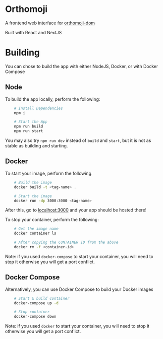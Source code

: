 # Orthomoji
A frontend web interface for [orthomoji-dom](https://github.com/mcd-3/orthomoji-dom)

Built with React and NextJS

# Building
You can chose to build the app with either NodeJS, Docker, or with Docker Compose

## Node
To build the app locally, perform the following:
```sh
    # Install Dependencies
    npm i
```

```sh
    # Start the App
    npm run build
    npm run start
```

You may also try `npm run dev` instead of `build` and `start`, but it is not as stable as building and starting.

## Docker
To start your image, perform the following:
```sh
    # Build the image
    docker build -t <tag-name> .

    # Start the image
    docker run -dp 3000:3000 <tag-name>
```
After this, go to [localhost:3000](localhost:3000) and your app should be hosted there!

To stop your container, perform the following:
```sh
    # Get the image name
    docker container ls

    # After copying the CONTAINER ID from the above
    docker rm -f <container-id>
```

Note: if you used `docker-compose` to start your container, you will need to stop it otherwise you will get a port conflict.

## Docker Compose
Alternatively, you can use Docker Compose to build your Docker images
```sh
    # Start & build container
    docker-compose up -d 

    # Stop container
    docker-compose down
```

Note: if you used `docker` to start your container, you will need to stop it otherwise you will get a port conflict.